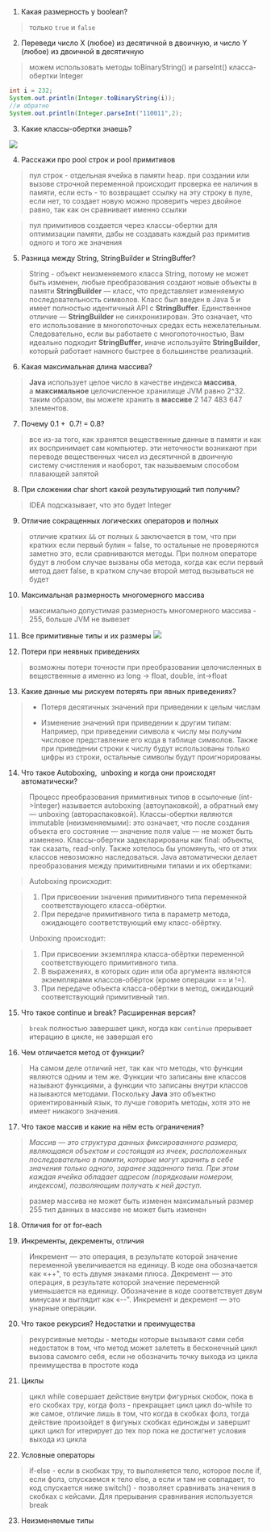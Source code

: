 1. Какая размерность у boolean?

> только `true` и `false`

2.  Переведи число X (любое) из десятичной в двоичную, и число Y (любое) из двоичной в десятичную

> можем использовать методы toBinaryString()  и parseInt() класса-обертки Integer
```java
int i = 232;
System.out.println(Integer.toBinaryString(i));
//и обратно
System.out.println(Integer.parseInt("110011",2);

```
3. Какие классы-обертки знаешь?

![](https://image2.slideserve.com/4922437/slide46-l.jpg)

4. Расскажи про pool строк и pool примитивов

> пул строк - отдельная ячейка в памяти heap.
> при создании или вызове строчной переменной происходит проверка ее наличия в памяти, если есть - то возвращает ссылку на эту строку в пуле, если нет, то создает новую
> можно проверить через двойное равно, так как он сравнивает именно ссылки

>пул примитивов создается через классы-обертки для оптимизации памяти, дабы не создавать каждый раз примитив одного и того же значения

5. Разница между String, StringBuilder и StringBuffer?

> String - объект неизменяемого класса String, потому не может быть изменен, любые преобразования создают новые объекты в памяти
> **StringBuilder** — класс, что представляет изменяемую последовательность символов. Класс был введен в Java 5 и имеет полностью идентичный API с **StringBuffer**. Единственное отличие — **StringBuilder** не синхронизирован. Это означает, что его использование в многопоточных средах есть нежелательным. Следовательно, если вы работаете с многопоточностью, Вам идеально подходит **StringBuffer**, иначе используйте **StringBuilder**, который работает намного быстрее в большинстве реализаций.

6. Какая максимальная длина массива?

> **Java** использует целое число в качестве индекса **массива**, а **максимальное** целочисленное хранилище JVM равно 2^32. таким образом, вы можете хранить в **массиве** 2 147 483 647 элементов.

7. Почему 0.1 +  0.7! = 0.8?

> все из-за того, как хранятся вещественные данные в памяти и как их воспринимает сам компьютер.
> эти неточности возникают при переводе вещественных чисел из десятичной в двоичную систему счистления и наоборот, так называемым способом плавающей запятой

8. При сложении char short какой результирующий тип получим?

> IDEA подсказывает, что это будет Integer

9. Отличие сокращенных логических операторов и полных

>отличие кратких `&&` от полных `&` заключается в том, что при кратких если первый булин = false, то остальные не проверяются
>заметно это, если сравниваются методы. При полном операторе будут в любом случае вызваны оба метода, когда как если первый метод дает false, в кратком случае второй метод вызываться не будет

10. Максимальная размерность многомерного массива

> максимально допустимая размерность многомерного массива - 255, больше JVM не вывезет

11. Все примитивные типы и их размеры
![](https://kapitanus.ru/wp-content/uploads/2019/03/%D0%A2%D0%B8%D0%BF%D1%8B-%D0%B4%D0%B0%D0%BD%D0%BD%D1%8B%D1%85-%D0%BF%D1%80%D0%B8%D0%BC%D0%B8%D1%82%D0%B8%D0%B2%D0%BE%D0%B2.jpg)

12. Потери при неявных приведениях

> возможны потери точности при преобразовании целочисленных в вещественные а именно из long -> float, double, int->float

13. Какие данные мы рискуем потерять при явных приведениях?

>- Потеря десятичных значений при приведении к целым числам
>
>- Изменение значений при приведении к другим типам: Например, при приведении символа к числу мы получим числовое представление его кода в таблице символов. Также при приведении строки к числу будут использованы только цифры из строки, остальные символы будут проигнорированы.

14. Что такое Autoboxing,  unboxing и когда они происходят автоматически?

> Процесс преобразования примитивных типов в ссылочные (int->Integer) называется autoboxing (автоупаковкой), а обратный ему — unboxing (автораспаковкой). Классы-обертки являются immutable (неизменяемыми): это означает, что после создания объекта его состояние — значение поля value — не может быть изменено. Классы-обертки задекларированы как final: объекты, так сказать, read-only. Также хотелось бы упомянуть, что от этих классов невозможно наследоваться. Java автоматически делает преобразования между примитивными типами и их обертками:

> Autoboxing происходит:  

>1. При присвоении значения примитивного типа переменной соответствующего класса-обёртки.
>2. При передаче примитивного типа в параметр метода, ожидающего соответствующий ему класс-обёртку.
>
>Unboxing происходит:  

>1. При присвоении экземпляра класса-обёртки переменной соответствующего примитивного типа.
>2. В выражениях, в которых один или оба аргумента являются экземплярами классов-обёрток (кроме операции == и !=).
>3. При передаче объекта класса-обёртки в метод, ожидающий соответствующий примитивный тип.

15. Что такое continue и break? Расширенная версия?

> `break` полностью завершает цикл, когда как `continue` прерывает итерацию в цикле, не завершая его

16. Чем отличается метод от функции?

> На самом деле отличий нет, так как что методы, что функции являются одним и тем же. Функции что записаны вне классов называют функциями, а функции что записаны внутри классов называются методами. Поскольку **Java** это объектно ориентированный язык, то лучше говорить методы, хотя это не имеет никакого значения.

17. Что такое массив и какие на нём есть ограничения?

> _Массив — это структура данных фиксированного размера, являющаяся объектом и состоящая из ячеек, расположенных последовательно в памяти, которые могут хранить в себе значения только одного, заранее заданного типа. При этом каждая ячейка обладает адресом (порядковым номером, индексом), позволяющим получать к ней доступ._

>размер массива не может быть изменен
>максимальный размер 255
>тип данных в массиве не может быть изменен

18. Отличия for от for-each


19. Инкременты, декременты, отличия
>Инкремент — это операция, в результате которой значение переменной увеличивается на единицу. В коде она обозначается как «++", то есть двумя знаками плюса.
>Декремент — это операция, в результате которой значение переменной уменьшается на единицу. Обозначение в коде соответствует двум минусам и выглядит как «--".
>Инкремент и декремент — это унарные операции.

20. Что такое рекурсия? Недостатки и преимущества

> рекурсивные методы - методы которые вызывают сами себя
> недостаток в том, что метод может залететь в бесконечный цикл вызова самомго себя, если не обозначить точку выхода из цикла
> преимущества в простоте кода

21. Циклы
> цикл while совершает действие внутри фигурных скобок, пока в его скобках тру, когда фолз - прекращает цикл
> цикл do-while то же самое, отличие лишь в том, что когда в скобках фолз, тогда действие произойдет в фигуных скобках единожды и завершит цикл
> цикл for итерирует до тех пор пока не достигнет условия выхода из цикла

22. Условные операторы
>if-else - если в скобках тру, то выполняется тело, которое после if, если фолз, спускаемся к тело else, а если и там не совпадает, то код спускается ниже
>switch() - позволяет сравнивать значения в скобках с кейсами. Для прерывания сравнивания используется break

23. Неизменяемые типы

> 
